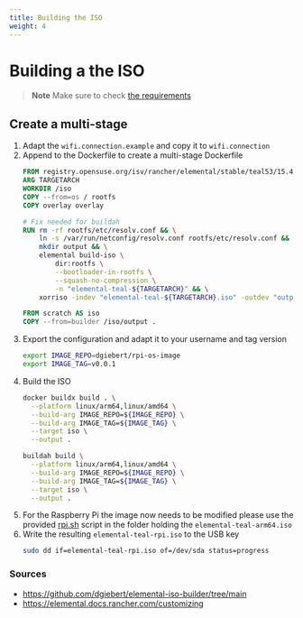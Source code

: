 ```yaml
---
title: Building the ISO
weight: 4
---
```


# Building a the ISO

> **Note**
> Make sure to check [the requirements](/docs/elemental/02_os-image/)

## Create a multi-stage
1. Adapt the `wifi.connection.example` and copy it to `wifi.connection`
1. Append to the Dockerfile to create a multi-stage Dockerfile
    ```Dockerfile
    FROM registry.opensuse.org/isv/rancher/elemental/stable/teal53/15.4/rancher/elemental-builder-image/5.3:latest AS builder
    ARG TARGETARCH
    WORKDIR /iso
    COPY --from=os / rootfs
    COPY overlay overlay

    # Fix needed for buildah
    RUN rm -rf rootfs/etc/resolv.conf && \
        ln -s /var/run/netconfig/resolv.conf rootfs/etc/resolv.conf && \
        mkdir output && \
        elemental build-iso \
            dir:rootfs \
            --bootloader-in-rootfs \
            --squash-no-compression \
            -n "elemental-teal-${TARGETARCH}" && \
        xorriso -indev "elemental-teal-${TARGETARCH}.iso" -outdev "output/elemental-teal-${TARGETARCH}.iso" -map overlay / -boot_image any replay

    FROM scratch AS iso
    COPY --from=builder /iso/output .
    ```
3. Export the configuration and adapt it to your username and tag version
    ```sh
    export IMAGE_REPO=dgiebert/rpi-os-image
    export IMAGE_TAG=v0.0.1
    ```
2. Build the ISO
    ```sh
    docker buildx build . \
      --platform linux/arm64,linux/amd64 \
      --build-arg IMAGE_REPO=${IMAGE_REPO} \
      --build-arg IMAGE_TAG=${IMAGE_TAG} \
      --target iso \
      --output .
    ```
    ```sh
    buildah build \
      --platform linux/arm64,linux/amd64 \
      --build-arg IMAGE_REPO=${IMAGE_REPO} \
      --build-arg IMAGE_TAG=${IMAGE_TAG} \
      --target iso \
      --output .
    ```
3. For the Raspberry Pi the image now needs to be modified please use the provided [rpi.sh](/assets/rpi.sh) script in the folder holding the `elemental-teal-arm64.iso`
4. Write the resulting `elemental-teal-rpi.iso` to the USB key
    ```sh
    sudo dd if=elemental-teal-rpi.iso of=/dev/sda status=progress
    ```

### Sources
- https://github.com/dgiebert/elemental-iso-builder/tree/main
- https://elemental.docs.rancher.com/customizing

